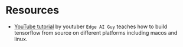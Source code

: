 # Resources
- [YouTube tutorial](https://www.youtube.com/playlist?list=PLYV_j9XEhvorTV-ClcNA2xUb5YsdUHgRX) by youtuber `Edge AI Guy` teaches how to build tensorflow from source on different platforms including macos and linux.